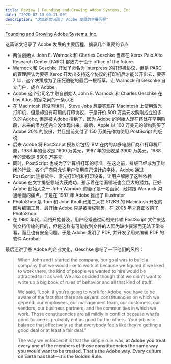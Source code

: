 ```yaml
---
title: Review | Founding and Growing Adobe Systems, Inc
date: "2020-07-13 00:11:00"
description: "这篇论文记录了 Adobe 发展的主要历程"
---
```

[Founding and Growing Adobe Systems, Inc.](https://ieeexplore.ieee.org/document/8740874)

这篇论文记录了 Adobe 发展的主要历程，摘录几个重要的节点
* 两位创始人 John E. Warnock 和 Charles Geschke 当年在 Xerox Palo Alto Research Center (PARC) 都致力于设计 ofﬁce of the future
* Warnock 和 Geschke 开发了命名为 Interpress 的打印机协议，但是 PARC 的管理层认为要等 Xerox 开发出支持这个协议的打印机后才能公开出去，要等 7 年，这个决策成为了压死骆驼的最后一根稻草，让 Warnock 和 Geschke 自立门户，成立 Adobe
* Adobe  这个公司名字取自创始人 John E. Warnock 和 Charles Geschke 在 Los Altos  的家之间的一条小溪
* 在 Macintosh 还没问世时，Steve Jobs 想要实现在 Macintosh 上使用激光打印机，但是却没有可用的打印协议，于是开价 500 万美元收购刚成立没多久的 Adobe, 但是被 Adobe 拒绝了，因为 Adobe 的创始人现在还处在早期阶段，未来的潜力还完全没体现出来。最后，Apple 以 100 万美元的架构购买了 Adobe 20% 的股份，并且提前支付了 150 万美元作为使用 PostScript 的版税
* 后来 Adobe 将 PostScript 授权给包括 IBM 在内的众多电脑厂商和打印机厂商，1986 年的营收是 1600 万美元，1987 年的营收是 3900 万美元，1988 年的营收是 8300 万美元
* 同时，PostScript 也成为了计算机打印的标准。在这之前，排版已经成为了封闭的行业，各个厂商只允许用户使用自己设计的字体，Adobe 通过 PostScript 连接软件、激光打印机和打印设备，让用户解除了这种依赖
* Adobe 在文字排版领域大获成功，预示着在绘画领域也会巨大的潜力。正好 Adobe 创始人之一 John Warnock 的妻子是一名画家，经常跟 Warnock 沟通绘画的痛点，于是在 1987 年 Adobe 推出了 Illustrator
* PhotoShop 是 Tom 和 John Knoll 兄弟二人在 512KB 的 Macintosh 开发的图片编辑工具，最开始 Adobe 只是被授权销售，在 2005 年才真正收购了 PhotoShop
* 在 1990 年代，网络开始普及，用户经常通过网络来传输 PostScript 文件来达到文档传输的目的，但是这样有可能收到文件的人因为缺少资源而无法正常查看，而且也有安全问题，于是 Adobe 发明了 PDF, 并开发了用来编辑 PDF 的软件 Acrobat

最后还讲了些 Adobe 的企业文化，Geschke 总结了一下他们的风格：

> When John and I started the company, our goal was to build a company that we would like to work at because we ﬁgured if we liked to work there, the kind of people we wanted to hire would be attracted to it as well. We also decided though that we didn’t want to write up a big book of rules of behavior and all that kind of stuff.
>
> We said, “Look, if you’re going to work for Adobe, you have to be aware of the fact that there are several constituencies on which we depend: our employees, our management team, our customers, our vendors, our business partners, and the communities in which we work. Those constituencies are all mildly in conﬂict because what’s good for one is probably not as good for the others. Your job is to balance that effectively so that everybody feels like they’re getting a good deal or at least a fair deal.”
> 
> The way we enforced it is that the simple rule was, **at Adobe you treat every one of the members of those constituencies the same way you would want to be treated. That’s the Adobe way. Every culture on Earth has that—it’s the Golden Rule.**